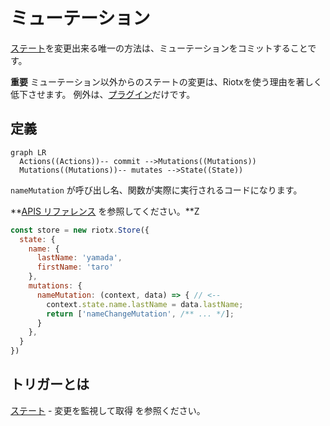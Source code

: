 # ミューテーション

[ステート](STATE.md)を変更出来る唯一の方法は、ミューテーションをコミットすることです。

**重要** ミューテーション以外からのステートの変更は、Riotxを使う理由を著しく低下させます。
例外は、[プラグイン](PLUGINS.md)だけです。

## 定義

```mermaid
graph LR
  Actions((Actions))-- commit -->Mutations((Mutations))
  Mutations((Mutations))-- mutates -->State((State))
```

`nameMutation` が呼び出し名、関数が実際に実行されるコードになります。

**[APIS リファレンス](APIS.md) を参照してください。**Z

```js
const store = new riotx.Store({
  state: {
    name: {
      lastName: 'yamada',
      firstName: 'taro'
    },
    mutations: {
      nameMutation: (context, data) => { // <--
        context.state.name.lastName = data.lastName;
        return ['nameChangeMutation', /** ... */];
      }
    },
  }
})
```

## トリガーとは

[ステート](STATE.md) - 変更を監視して取得 を参照ください。
